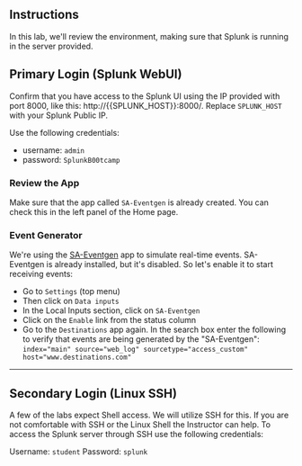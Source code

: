 
## Instructions

In this lab, we'll review the environment, making sure that Splunk is running in the server provided. 


## Primary Login (Splunk WebUI)

Confirm that you have access to the Splunk UI using the IP provided with port 8000, like this: http://{{SPLUNK_HOST}}:8000/. Replace `SPLUNK_HOST` with your Splunk Public IP.

Use the following credentials:

- username: `admin`
- password: `SplunkB00tcamp`

### Review the App
Make sure that the app called `SA-Eventgen` is already created. You can check this in the left panel of the Home page.

### Event Generator
We're using the [SA-Eventgen](https://splunkbase.splunk.com/app/1924/) app to simulate real-time events. SA-Eventgen is already installed, but it's disabled. So let's enable it to start receiving events:

- Go to `Settings` (top menu)
- Then click on `Data inputs`
- In the Local Inputs section, click on `SA-Eventgen`
- Click on the `Enable` link from the status column
- Go to the `Destinations` app again.  In the search box enter the following to verify that events are being generated by the "SA-Eventgen":
    `index="main" source="web_log" sourcetype="access_custom"  host="www.destinations.com"`

---

## Secondary Login (Linux SSH)
A few of the labs expect Shell access.  We will utilize SSH for this.  If you are not comfortable with SSH or the Linux Shell the Instructor can help. To access the Splunk server through SSH use the following credentials:

Username: `student`
Password: `splunk`

